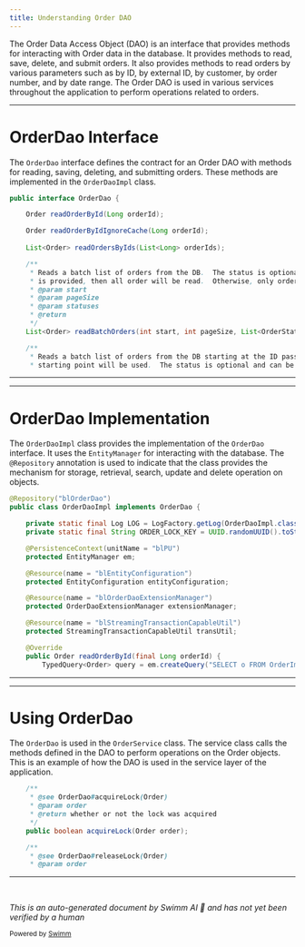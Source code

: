 ```yaml
---
title: Understanding Order DAO
---
```

The Order Data Access Object (DAO) is an interface that provides methods for interacting with Order data in the database. It provides methods to read, save, delete, and submit orders. It also provides methods to read orders by various parameters such as by ID, by external ID, by customer, by order number, and by date range. The Order DAO is used in various services throughout the application to perform operations related to orders.

<SwmSnippet path="/core/broadleaf-framework/src/main/java/org/broadleafcommerce/core/order/dao/OrderDao.java" line="28">

---

# OrderDao Interface

The `OrderDao` interface defines the contract for an Order DAO with methods for reading, saving, deleting, and submitting orders. These methods are implemented in the `OrderDaoImpl` class.

```java
public interface OrderDao {

    Order readOrderById(Long orderId);

    Order readOrderByIdIgnoreCache(Long orderId);
    
    List<Order> readOrdersByIds(List<Long> orderIds);

    /**
     * Reads a batch list of orders from the DB.  The status is optional and can be null.  If no status 
     * is provided, then all order will be read.  Otherwise, only orders with that status will be read.
     * @param start
     * @param pageSize
     * @param statuses
     * @return
     */
    List<Order> readBatchOrders(int start, int pageSize, List<OrderStatus> statuses);

    /**
     * Reads a batch list of orders from the DB starting at the ID passed in.  The lookup sorts by ID so the proper
     * starting point will be used.  The status is optional and can be null.  If no status is provided, then all order
```

---

</SwmSnippet>

<SwmSnippet path="/core/broadleaf-framework/src/main/java/org/broadleafcommerce/core/order/dao/OrderDaoImpl.java" line="67">

---

# OrderDao Implementation

The `OrderDaoImpl` class provides the implementation of the `OrderDao` interface. It uses the `EntityManager` for interacting with the database. The `@Repository` annotation is used to indicate that the class provides the mechanism for storage, retrieval, search, update and delete operation on objects.

```java
@Repository("blOrderDao")
public class OrderDaoImpl implements OrderDao {

    private static final Log LOG = LogFactory.getLog(OrderDaoImpl.class);
    private static final String ORDER_LOCK_KEY = UUID.randomUUID().toString();

    @PersistenceContext(unitName = "blPU")
    protected EntityManager em;

    @Resource(name = "blEntityConfiguration")
    protected EntityConfiguration entityConfiguration;

    @Resource(name = "blOrderDaoExtensionManager")
    protected OrderDaoExtensionManager extensionManager;

    @Resource(name = "blStreamingTransactionCapableUtil")
    protected StreamingTransactionCapableUtil transUtil;

    @Override
    public Order readOrderById(final Long orderId) {
        TypedQuery<Order> query = em.createQuery("SELECT o FROM OrderImpl o WHERE o.id= :orderId", Order.class);
```

---

</SwmSnippet>

<SwmSnippet path="/core/broadleaf-framework/src/main/java/org/broadleafcommerce/core/order/service/OrderService.java" line="599">

---

# Using OrderDao

The `OrderDao` is used in the `OrderService` class. The service class calls the methods defined in the DAO to perform operations on the Order objects. This is an example of how the DAO is used in the service layer of the application.

```java
    /**
     * @see OrderDao#acquireLock(Order)
     * @param order
     * @return whether or not the lock was acquired
     */
    public boolean acquireLock(Order order);

    /**
     * @see OrderDao#releaseLock(Order)
     * @param order
```

---

</SwmSnippet>

&nbsp;

*This is an auto-generated document by Swimm AI 🌊 and has not yet been verified by a human*

<SwmMeta version="3.0.0" repo-id="Z2l0aHViJTNBJTNBQnJvYWRsZWFmQ29tbWVyY2UtZGVtbyUzQSUzQWdpbGFkbmF2b3Q=" repo-name="BroadleafCommerce-demo" doc-type="overview"><sup>Powered by [Swimm](/)</sup></SwmMeta>
